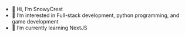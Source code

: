 - 👋 Hi, I’m SnowyCrest
- 👀 I’m interested in Full-stack development, python programming, and game development
- 🌱 I’m currently learning NextJS

<!---
SnowyCrest/SnowyCrest is a ✨ special ✨ repository because its `README.md` (this file) appears on your GitHub profile.
You can click the Preview link to take a look at your changes.
--->
